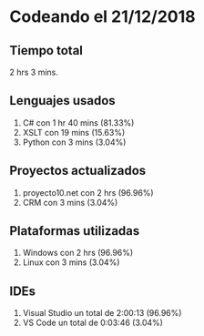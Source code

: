 # Codeando el 21/12/2018

## Tiempo total
2 hrs 3 mins.

## Lenguajes usados
1. C# con 1 hr 40 mins (81.33%)
1. XSLT con 19 mins (15.63%)
1. Python con 3 mins (3.04%)

## Proyectos actualizados
1. proyecto10.net con 2 hrs (96.96%)
1. CRM con 3 mins (3.04%)

## Plataformas utilizadas
1. Windows con 2 hrs (96.96%)
1. Linux con 3 mins (3.04%)

## IDEs
1. Visual Studio un total de 2:00:13 (96.96%)
1. VS Code un total de 0:03:46 (3.04%)
